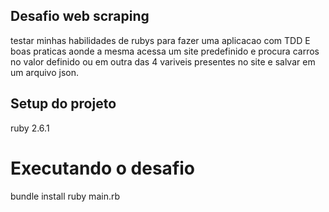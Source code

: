 ## Desafio web scraping
testar minhas habilidades de rubys para fazer uma aplicacao com TDD E boas praticas
aonde a mesma acessa um site predefinido e procura carros no valor  definido
ou em outra das 4 variveis presentes no site
e salvar em um arquivo json.

## Setup do projeto
ruby 2.6.1

# Executando o desafio
bundle install
ruby main.rb